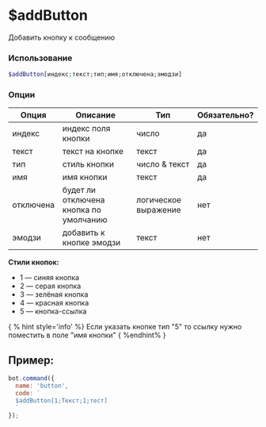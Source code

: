 # $addButton

Добавить кнопку к сообщению

### Использование
 
```php
$addButton[индекс;текст;тип;имя;отключена;эмодзи]
```

### Опции


| Опция | Описание | Тип | Обязательно? |
|--------|-------------|------|----------|
| индекс | индекс поля кнопки | число | да |
| текст | текст на кнопке | текст | да |
| тип | стиль кнопки | число & текст | да |
| имя | имя кнопки | текст | да |
| отключена | будет ли отключена кнопка по умолчанию | логическое выражение | нет |
| эмодзи | добавить к кнопке эмодзи | текст | нет |

**Стили кнопок:**
* 1 — синяя кнопка
* 2 — серая кнопка 
* 3 — зелёная кнопка
* 4 — красная кнопка 
* 5 — кнопка-ссылка


{ % hint style='info' %} Если указать кнопке тип "5" то ссылку нужно поместить в поле "имя кнопки"  { %endhint% }

## Пример:

```javascript
bot.command({
  name: 'button',
  code: `
  $addButton[1;Текст;1;тест]
  `
});
```
